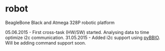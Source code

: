 # robot
BeagleBone Black and Atmega 328P robotic platform

05.06.2015 - First cross-task (HW/SW) started. Analysing data to time optimize i2c communication.
31.05.2015 - Added i2c support using [pyBBIO](https://github.com/graycatlabs/PyBBIO/wiki). Will be adding command support soon. 